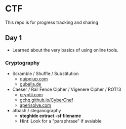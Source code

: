 # CTF
This repo is for progress tracking and sharing

## Day 1
- Learned about the very basics of using online tools.

### Cryptography
- Scramble / Shuffle / Substitution
    - [quipqiup.com](https://www.quipqiup.com/)
    - [guballa.de](https://www.guballa.de/)
- Caeser / Rail Fence Cipher / Vigenere Cipher / ROT13
    - [cryptii.com](https://cryptii.com/)
    - [gchq.github.io/CyberChef](https://gchq.github.io/CyberChef/)
    - [aperisolve.com](https://www.aperisolve.com/)
- atbash / steganography
    - **steghide extract -sf filename**
    - Hint: Look for a "paraphrase" if avaiable
